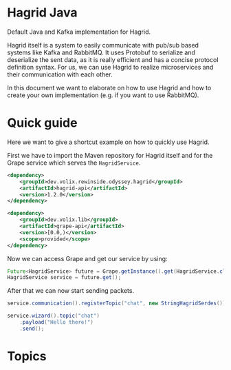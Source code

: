 # Hagrid Java

Default Java and Kafka implementation for Hagrid.

Hagrid itself is a system to easily communicate with pub/sub based systems like Kafka and RabbitMQ. It uses Protobuf to serialize and deserialize the sent data, as it is really efficient and has a concise protocol definition syntax.
For us, we can use Hagrid to realize microservices and their communication with each other.

In this document we want to elaborate on how to use Hagrid and how to create your own implementation (e.g. if you want to use RabbitMQ).

# Quick guide

Here we want to give a shortcut example on how to quickly use Hagrid.

First we have to import the Maven repository for Hagrid itself and for the Grape service which serves the `HagridService`.

```xml
<dependency>
    <groupId>dev.volix.rewinside.odyssey.hagrid</groupId>
    <artifactId>hagrid-api</artifactId>
    <version>1.2.0</version>
</dependency>

<dependency>
    <groupId>dev.volix.lib</groupId>
    <artifactId>grape-api</artifactId>
    <version>[0.0,)</version>
    <scope>provided</scope>
</dependency>
```

Now we can access Grape and get our service by using:

```java
Future<HagridService> future = Grape.getInstance().get(HagridService.class);
HagridService service = future.get();
```

After that we can now start sending packets.

```java
service.communication().registerTopic("chat", new StringHagridSerdes());

service.wizard().topic("chat")
    .payload("Hello there!")
    .send();
```

# Topics

